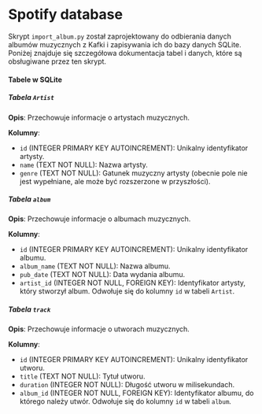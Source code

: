 # Spotify database

Skrypt `import_album.py` został zaprojektowany do odbierania danych albumów muzycznych z Kafki i zapisywania ich do bazy danych SQLite. Poniżej znajduje się szczegółowa dokumentacja tabel i danych, które są obsługiwane przez ten skrypt.

#### Tabele w SQLite

##### Tabela `Artist`

**Opis**: Przechowuje informacje o artystach muzycznych.

**Kolumny**:
- `id` (INTEGER PRIMARY KEY AUTOINCREMENT): Unikalny identyfikator artysty.
- `name` (TEXT NOT NULL): Nazwa artysty.
- `genre` (TEXT NOT NULL): Gatunek muzyczny artysty (obecnie pole nie jest wypełniane, ale może być rozszerzone w przyszłości).

##### Tabela `album`

**Opis**: Przechowuje informacje o albumach muzycznych.

**Kolumny**:
- `id` (INTEGER PRIMARY KEY AUTOINCREMENT): Unikalny identyfikator albumu.
- `album_name` (TEXT NOT NULL): Nazwa albumu.
- `pub_date` (TEXT NOT NULL): Data wydania albumu.
- `artist_id` (INTEGER NOT NULL, FOREIGN KEY): Identyfikator artysty, który stworzył album. Odwołuje się do kolumny `id` w tabeli `Artist`.

##### Tabela `track`

**Opis**: Przechowuje informacje o utworach muzycznych.

**Kolumny**:
- `id` (INTEGER PRIMARY KEY AUTOINCREMENT): Unikalny identyfikator utworu.
- `title` (TEXT NOT NULL): Tytuł utworu.
- `duration` (INTEGER NOT NULL): Długość utworu w milisekundach.
- `album_id` (INTEGER NOT NULL, FOREIGN KEY): Identyfikator albumu, do którego należy utwór. Odwołuje się do kolumny `id` w tabeli `album`.
